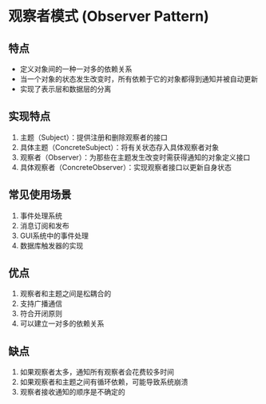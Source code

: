 # 观察者模式 (Observer Pattern)

## 特点
- 定义对象间的一种一对多的依赖关系
- 当一个对象的状态发生改变时，所有依赖于它的对象都得到通知并被自动更新
- 实现了表示层和数据层的分离

## 实现特点
1. 主题（Subject）：提供注册和删除观察者的接口
2. 具体主题（ConcreteSubject）：将有关状态存入具体观察者对象
3. 观察者（Observer）：为那些在主题发生改变时需获得通知的对象定义接口
4. 具体观察者（ConcreteObserver）：实现观察者接口以更新自身状态

## 常见使用场景
1. 事件处理系统
2. 消息订阅和发布
3. GUI系统中的事件处理
4. 数据库触发器的实现

## 优点
1. 观察者和主题之间是松耦合的
2. 支持广播通信
3. 符合开闭原则
4. 可以建立一对多的依赖关系

## 缺点
1. 如果观察者太多，通知所有观察者会花费较多时间
2. 如果观察者和主题之间有循环依赖，可能导致系统崩溃
3. 观察者接收通知的顺序是不确定的 